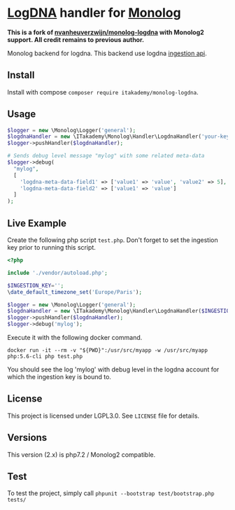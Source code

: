 # [LogDNA](https://logdna.com/) handler for [Monolog](https://github.com/Seldaek/monolog)

**This is a fork of [nvanheuverzwijn/monolog-logdna](https://github.com/nvanheuverzwijn/monolog-logdna) with Monolog2 support. All credit remains to previous author.**

Monolog backend for logdna. This backend use logdna [ingestion api](https://docs.logdna.com/v1.0/reference#api).

## Install

Install with compose `composer require itakademy/monolog-logdna`.

## Usage

```php
$logger = new \Monolog\Logger('general');
$logdnaHandler = new \ITakademy\Monolog\Handler\LogdnaHandler('your-key', 'myappname', \Monolog\Logger::DEBUG);
$logger->pushHandler($logdnaHandler);

# Sends debug level message "mylog" with some related meta-data
$logger->debug(
  "mylog",
  [
    'logdna-meta-data-field1' => ['value1' => 'value', 'value2' => 5],
    'logdna-meta-data-field2' => ['value1' => 'value']
  ]
);
```

## Live Example

Create the following php script `test.php`. Don't forget to set the ingestion key prior to running this script.

```php
<?php

include './vendor/autoload.php';

$INGESTION_KEY='';
\date_default_timezone_set('Europe/Paris');

$logger = new \Monolog\Logger('general');
$logdnaHandler = new \ITakademy\Monolog\Handler\LogdnaHandler($INGESTION_KEY, 'appname', \Monolog\Logger::DEBUG);
$logger->pushHandler($logdnaHandler);
$logger->debug('mylog');
```

Execute it with the following docker command.

```shell
docker run -it --rm -v "${PWD}":/usr/src/myapp -w /usr/src/myapp php:5.6-cli php test.php
```

You should see the log 'mylog' with debug level in the logdna account for which the ingestion key is bound to.

## License

This project is licensed under LGPL3.0. See `LICENSE` file for details.

## Versions

This version (2.x) is php7.2 / Monolog2 compatible.

## Test

To test the project, simply call `phpunit --bootstrap test/bootstrap.php tests/`
